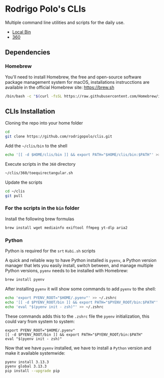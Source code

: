 # Rodrigo Polo's CLIs

Multiple command line utilities and scripts for the daily use.

* [Local Bin](./bin)
* [360](./360)

## Dependencies

### Homebrew
You'll need to install Homebrew, the free and open-source software package
management system for macOS, installations instrucctions are available in the
official Homebrew site: https://brew.sh

```sh
/bin/bash -c "$(curl -fsSL https://raw.githubusercontent.com/Homebrew/install/HEAD/install.sh)"
```

## CLIs Installation
Cloning the repo into your home folder
```sh
cd
git clone https://github.com/rodrigopolo/clis.git
```

Add the `~/clis/bin` to the shell
```sh
echo '[[ -d $HOME/clis/bin ]] && export PATH="$HOME/clis/bin:$PATH"' >> ~/.zshrc
```

Execute scripts in the `360` directory
```sh
~/clis/360/toequirectangular.sh
```

Update the scripts
```sh
cd ~/clis
git pull
```

### For the scripts in the `bin` folder

Install the following brew formulas
```sh
brew install wget mediainfo exiftool ffmpeg yt-dlp aria2
```

### Python
Python is required for the `srt` `Kubi.sh` scripts

A quick and reliable way to have Python installed is `pyenv`, a Python version
manager that lets you easily install, switch between, and manage multiple Python
versions, `pyenv` needs to be installed with Homebrew:

```sh
brew install pyenv
```

After installing `pyenv` it will show some commands to add `pyenv` to the shell:
```sh
echo 'export PYENV_ROOT="$HOME/.pyenv"' >> ~/.zshrc
echo '[[ -d $PYENV_ROOT/bin ]] && export PATH="$PYENV_ROOT/bin:$PATH"' >> ~/.zshrc
echo 'eval "$(pyenv init - zsh)"' >> ~/.zshrc
```

These commands adds this to the `.zshrc` file the `pyenv` initialization, this
could vary from system to system:
```
export PYENV_ROOT="$HOME/.pyenv"
[[ -d $PYENV_ROOT/bin ]] && export PATH="$PYENV_ROOT/bin:$PATH"
eval "$(pyenv init - zsh)"
```

Now that we have `pyenv` installed, we have to install a `Python` version and
make it available systemwide:
```sh
pyenv install 3.13.3
pyenv global 3.13.3
pip install --upgrade pip
```
